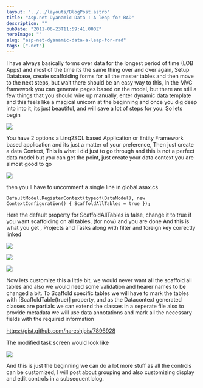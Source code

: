 ```yaml
---
layout: "../../layouts/BlogPost.astro"
title: "Asp.net Dyanamic Data : A leap for RAD"
description: ""
pubDate: "2011-06-23T11:59:41.000Z"
heroImage: ""
slug: "asp-net-dyanamic-data-a-leap-for-rad"
tags: [".net"]
---
```


I have always basically forms over data for the longest period of time (LOB Apps) and most of the time its the same thing over and over again, Setup Database, create scaffolding forms for all the master tables and then move to the next steps, but wait there should be an easy way to this, In the MVC framework you can generate pages based on the model, but there are still a few things that you should wire up manually, enter dynamic data template and this feels like a magical unicorn at the beginning and once you dig deep into into it, its just beautiful, and will save a lot of steps for you.
So lets begin

![](/content/images/2013/Dec/newddproject_300x182.png)

You have 2 options a Linq2SQL based Application or Entity Framework based application and its just a matter of your preference, Then just create a data Context, This is what i did just to go through and this is not a perfect data model but you can get the point, just create your data context you are almost good to go

![](/content/images/2013/Dec/ddmodel.png)

then you ll have to uncomment a single line in global.asax.cs

`DefaultModel.RegisterContext(typeof(DataModel), new ContextConfiguration() { ScaffoldAllTables = true });`

Here the default property for ScaffoldAllTables is false, change it to true if you want scaffolding on all tables, (for now)
and you are done
And this is what you get , Projects and Tasks along with filter and foreign key correctly linked

![](/content/images/2013/Dec/ddstep1.png)

![](/content/images/2013/Dec/ddstep3.png)

![](/content/images/2013/Dec/ddstep4.png)

Now lets customize this a little bit, we would never want all the scaffold all tables and also we would need some validation and hearer names to be changed a bit.
To Scaffold specific tables we will have to mark the tables with [ScaffoldTable(true)] property, and as the Datacontext generated classes are partials we can extend the classes in a seperate file also to provide metadata we will use data annotations and mark all the necessary fields with the required information

https://gist.github.com/nareshjois/7896928

The modified task screen would look like

![](/content/images/2013/Dec/ddstep5.png)

And this is just the beginning we can do a lot more stuff as all the controls can be customized,  I will post about grouping and also customizing display and edit controls in a subsequent blog.
